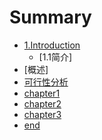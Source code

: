 # Summary

* [1.Introduction](README.md)
   * [1.1简介]
* [概述]
* [可行性分析](analysis.md)
* [chapter1](chapter1.md)
* [chapter2](chapter2.md)
* [chapter3](chapter3.md)
* [end](end.md)

